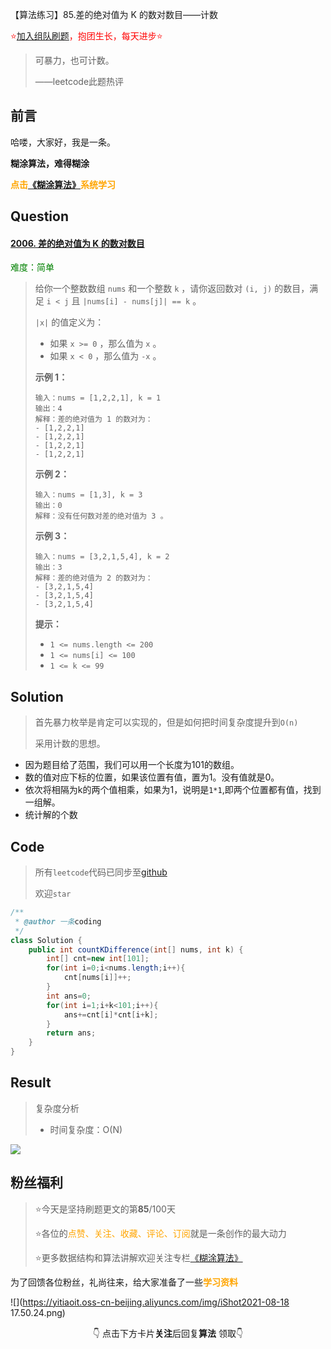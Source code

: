 【算法练习】85.差的绝对值为 K 的数对数目——计数

<font color=red>⭐[加入组队刷题](https://docs.qq.com/mind/DZUtHWVlsalNRU1dp)，抱团生长，每天进步⭐</font>

>可暴力，也可计数。
>
>——leetcode此题热评

## 前言

哈喽，大家好，我是一条。

**糊涂算法，难得糊涂**

<font color=orange><b>点击[《糊涂算法》](https://blog.csdn.net/skylibiao/category_11292502.html?spm=1001.2014.3001.5482)系统学习</b></font>

## Question

#### [2006. 差的绝对值为 K 的数对数目](https://leetcode-cn.com/problems/count-number-of-pairs-with-absolute-difference-k/)

<font color=green>难度：简单</font>

>给你一个整数数组 `nums` 和一个整数 `k` ，请你返回数对 `(i, j)` 的数目，满足 `i < j` 且 `|nums[i] - nums[j]| == k` 。
>
>`|x|` 的值定义为：
>
>- 如果 `x >= 0` ，那么值为 `x` 。
>- 如果 `x < 0` ，那么值为 `-x` 。
>
>
>
>**示例 1：**
>
>```
>输入：nums = [1,2,2,1], k = 1
>输出：4
>解释：差的绝对值为 1 的数对为：
>- [1,2,2,1]
>- [1,2,2,1]
>- [1,2,2,1]
>- [1,2,2,1]
>```
>
>**示例 2：**
>
>```
>输入：nums = [1,3], k = 3
>输出：0
>解释：没有任何数对差的绝对值为 3 。
>```
>
>**示例 3：**
>
>```
>输入：nums = [3,2,1,5,4], k = 2
>输出：3
>解释：差的绝对值为 2 的数对为：
>- [3,2,1,5,4]
>- [3,2,1,5,4]
>- [3,2,1,5,4]
>```
>
>**提示：**
>
>- `1 <= nums.length <= 200`
>- `1 <= nums[i] <= 100`
>- `1 <= k <= 99`

## Solution

>首先暴力枚举是肯定可以实现的，但是如何把时间复杂度提升到`O(n)`
>
>采用计数的思想。

- 因为题目给了范围，我们可以用一个长度为101的数组。
- 数的值对应下标的位置，如果该位置有值，置为1。没有值就是0。
- 依次将相隔为k的两个值相乘，如果为1，说明是`1*1`,即两个位置都有值，找到一组解。
- 统计解的个数


## Code

>所有`leetcode`代码已同步至[github](https://github.com/lbsys)
>
>欢迎`star`

```java
/**
 * @author 一条coding
 */
class Solution {
    public int countKDifference(int[] nums, int k) {
        int[] cnt=new int[101];
        for(int i=0;i<nums.length;i++){
            cnt[nums[i]]++;
        }
        int ans=0;
        for(int i=1;i+k<101;i++){
            ans+=cnt[i]*cnt[i+k];
        }
        return ans;
    }
}
```

## Result

> 复杂度分析
>
> - 时间复杂度：O(N) 

![](https://yitiaoit.oss-cn-beijing.aliyuncs.com/img/image-20211010125240933.png)


## 粉丝福利

>⭐今天是坚持刷题更文的第**85**/100天
>
>⭐各位的<font color=orange>点赞、关注、收藏、评论、订阅</font>就是一条创作的最大动力
>
>⭐更多数据结构和算法讲解欢迎关注专栏[《糊涂算法》](https://blog.csdn.net/skylibiao/category_11292502.html?spm=1001.2014.3001.5482)

为了回馈各位粉丝，礼尚往来，给大家准备了一些<font color=orange><b>学习资料</b></font>

![](https://yitiaoit.oss-cn-beijing.aliyuncs.com/img/iShot2021-08-18 17.50.24.png)

<center>👇 点击下方卡片<b>关注</b>后回复<b>算法</b> 领取👇</center>


